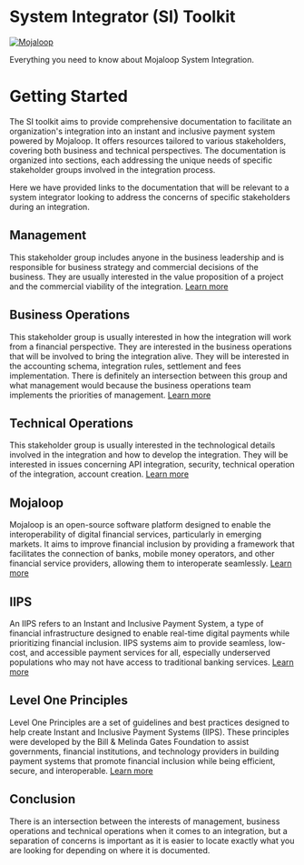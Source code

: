 # System Integrator (SI) Toolkit
[![Mojaloop](https://img.shields.io/badge/SI-Toolkit-blue)](https://github.com/infitx-org/participation-tool-docs)

Everything you need to know about Mojaloop System Integration.
# Getting Started
The SI toolkit aims to provide comprehensive documentation to facilitate an organization's integration into an instant and inclusive payment system powered by Mojaloop. It offers resources tailored to various stakeholders, covering both business and technical perspectives. The documentation is organized into sections, each addressing the unique needs of specific stakeholder groups involved in the integration process.

Here we have provided links to the documentation that will be relevant to a system integrator looking to address the concerns of specific stakeholders during an integration.

## Management
This stakeholder group includes anyone in the business leadership and is responsible for business strategy and commercial decisions of the business. They are usually interested in the value proposition of a project and the commercial viability of the integration.  [Learn more](/business-integration/BusinessComercial.md)

## Business Operations
This stakeholder group is usually interested in how the integration will work from a financial perspective. They are interested in the business operations that will be involved to bring the integration alive. They will be interested in the accounting schema, integration rules, settlement and fees implementation. There is definitely an intersection between this group and what management would because the business operations team implements the priorities of management. [Learn more](/business-integration/BusinessOperations.md)

## Technical Operations
This stakeholder group is usually interested in the technological details involved in the integration and how to develop the integration. They will be interested in issues concerning API integration, security, technical operation of the integration, account creation. [Learn more](/technical-integration/TechnicalIntegration.md)

## Mojaloop
Mojaloop is an open-source software platform designed to enable the interoperability of digital financial services, particularly in emerging markets. It aims to improve financial inclusion by providing a framework that facilitates the connection of banks, mobile money operators, and other financial service providers, allowing them to interoperate seamlessly. [Learn more](https://docs.mojaloop.io/technical/)

<!-- Watch this Video for an introduction

[![Mojaloop Intro Video](https://openair.africa/wp-content/uploads/2018/09/video.jpg)](https://www.youtube.com/watch?v=hEa1-Ra5R1g) -->

## IIPS

An IIPS refers to an Instant and Inclusive Payment System, a type of financial infrastructure designed to enable real-time digital payments while prioritizing financial inclusion. IIPS systems aim to provide seamless, low-cost, and accessible payment services for all, especially underserved populations who may not have access to traditional banking services. [Learn more](https://mojaloop.io/inclusive-instant-payments-systems-the-experts-weigh-in/) 

## Level One Principles

Level One Principles are a set of guidelines and best practices designed to help create Instant and Inclusive Payment Systems (IIPS). These principles were developed by the Bill & Melinda Gates Foundation to assist governments, financial institutions, and technology providers in building payment systems that promote financial inclusion while being efficient, secure, and interoperable. [Learn more](https://www.leveloneproject.org/project_guide/03-welcome-to-the-2019-guide/)


## Conclusion 
There is an intersection between the interests of management, business operations and technical operations when it comes to an integration, but a separation of concerns is important as it is easier to locate exactly what you are looking for depending on where it is documented. 



